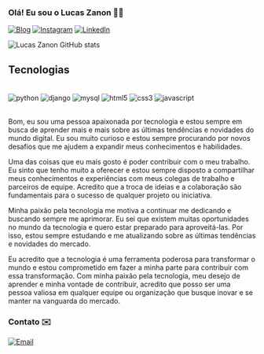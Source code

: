 ### Olá! Eu sou o Lucas Zanon 🤙🏻

[![Blog](https://img.shields.io/website?label=LucasZanon&style=for-the-badge&url=https://lucaszan0n.github.io/LucasZanon_Projeto/)](https://lucaszan0n.github.io/LucasZanon_Projeto/)
[![Instagram](https://img.shields.io/badge/Instagram-E4405F?style=for-the-badge&logo=instagram&logoColor=white)](https://instagram.com/zanon_lucas)
[![LinkedIn](https://img.shields.io/badge/LinkedIn-0077B5?style=for-the-badge&logo=linkedin&logoColor=white)](https://www.linkedin.com/in/zanon-lucas/)

![Lucas Zanon GitHub stats](https://github-readme-stats.vercel.app/api?username=LucasZan0n&show_icons=true&theme=dark)

## Tecnologias

<div style="display inline_block"><br/>
<img align="center" alt="python" src="https://img.shields.io/badge/Python-14354C?style=for-the-badge&logo=python&logoColor=white" />
<img align="center" alt="django" src="https://img.shields.io/badge/Django-092E20?style=for-the-badge&logo=django&logoColor=white" />
<img align="center" alt="mysql" src="https://img.shields.io/badge/MySQL-00000F?style=for-the-badge&logo=mysql&logoColor=white" />
<img align="center" alt="html5" src="https://img.shields.io/badge/HTML5-E34F26?style=for-the-badge&logo=html5&logoColor=white" />
<img align="center" alt="css3" src="https://img.shields.io/badge/CSS3-1572B6?style=for-the-badge&logo=css3&logoColor=white" />
<img align="center" alt="javascript" src="https://img.shields.io/badge/JavaScript-323330?style=for-the-badge&logo=javascript&logoColor=F7DF1E" />
</div><br/>

Bom, eu sou uma pessoa apaixonada por tecnologia e estou sempre em busca de aprender mais e mais sobre as últimas tendências e novidades do mundo digital. Eu sou muito curioso e estou sempre procurando por novos desafios que me ajudem a expandir meus conhecimentos e habilidades.

Uma das coisas que eu mais gosto é poder contribuir com o meu trabalho. Eu sinto que tenho muito a oferecer e estou sempre disposto a compartilhar meus conhecimentos e experiências com meus colegas de trabalho e parceiros de equipe. Acredito que a troca de ideias e a colaboração são fundamentais para o sucesso de qualquer projeto ou iniciativa.

Minha paixão pela tecnologia me motiva a continuar me dedicando e buscando sempre me aprimorar. Eu sei que existem muitas oportunidades no mundo da tecnologia e quero estar preparado para aproveitá-las. Por isso, estou sempre estudando e me atualizando sobre as últimas tendências e novidades do mercado.

Eu acredito que a tecnologia é uma ferramenta poderosa para transformar o mundo e estou comprometido em fazer a minha parte para contribuir com essa transformação. Com minha paixão pela tecnologia, meu desejo de aprender e minha vontade de contribuir, acredito que posso ser uma pessoa valiosa em qualquer equipe ou organização que busque inovar e se manter na vanguarda do mercado.

### Contato ✉️

[![Email](https://img.shields.io/badge/Microsoft_Outlook-0078D4?style=for-the-badge&logo=microsoft-outlook&logoColor=white)](lucaspzanonn@outlook.com) 


